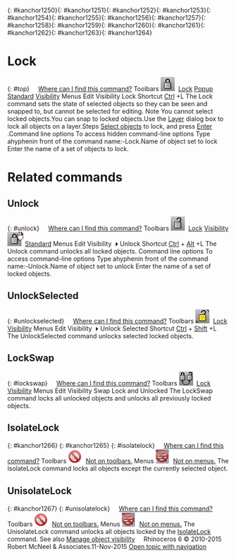 ---
---

{: #kanchor1250}{: #kanchor1251}{: #kanchor1252}{: #kanchor1253}{: #kanchor1254}{: #kanchor1255}{: #kanchor1256}{: #kanchor1257}{: #kanchor1258}{: #kanchor1259}{: #kanchor1260}{: #kanchor1261}{: #kanchor1262}{: #kanchor1263}{: #kanchor1264}
# Lock
{: #top}
 [![images/transparent.gif](images/transparent.gif)Where can I find this command?](javascript:void(0);) Toolbars
![images/lock.png](images/lock.png) [Lock](lock-toolbar.html)  [Popup](popup-toolbar.html)  [Standard](standard-toolbar.html)  [Visibility](visibility-toolbar.html) 
Menus
Edit
Visibility
Lock
Shortcut
 [Ctrl](ctrl-key.html) +L
The Lock command sets the state of selected objects so they can be seen and snapped to, but cannot be selected for editing.
Note
You cannot select locked objects.You can snap to locked objects.Use the [Layer](layer.html) dialog box to lock all objects on a layer.Steps
 [Select objects](select-objects.html) to lock, and press [Enter](enter-key.html) .Command line options
To access hidden command-line options
Type ahyphenin front of the command name:-Lock.Name of object set to lock
Enter the name of a set of objects to lock.

# Related commands

## Unlock
{: #unlock}
 [![images/transparent.gif](images/transparent.gif)Where can I find this command?](javascript:void(0);) Toolbars
![images/unlock.png](images/unlock.png) [Lock](lock-toolbar.html)  [Visibility](visibility-toolbar.html) 
![images/unlock-lock-rt.png](images/unlock-lock-rt.png) [Standard](standard-toolbar.html) 
Menus
Edit
Visibility![images/menuarrow.gif](images/menuarrow.gif)
Unlock
Shortcut
 [Ctrl](ctrl-key.html) + [Alt](alt-key.html) +L
The Unlock command unlocks all locked objects.
Command line options
To access command-line options
Type ahyphenin front of the command name:-Unlock.Name of object set to unlock
Enter the name of a set of locked objects.

## UnlockSelected
{: #unlockselected}
 [![images/transparent.gif](images/transparent.gif)Where can I find this command?](javascript:void(0);) Toolbars
![images/unlockselected.png](images/unlockselected.png) [Lock](lock-toolbar.html)  [Visibility](visibility-toolbar.html) 
Menus
Edit
Visibility![images/menuarrow.gif](images/menuarrow.gif)
Unlock Selected
Shortcut
 [Ctrl](ctrl-key.html) + [Shift](shift-key.html) +L
The UnlockSelected command unlocks selected locked objects.

## LockSwap
{: #lockswap}
 [![images/transparent.gif](images/transparent.gif)Where can I find this command?](javascript:void(0);) Toolbars
![images/lockswap.png](images/lockswap.png) [Lock](lock-toolbar.html)  [Visibility](visibility-toolbar.html) 
Menus
Edit
Visibility
Swap Lock and Unlocked
The LockSwap command locks all unlocked objects and unlocks all previously locked objects.

## IsolateLock
{: #kanchor1266}
{: #kanchor1265}
{: #isolatelock}
 [![images/transparent.gif](images/transparent.gif)Where can I find this command?](javascript:void(0);) Toolbars
![images/-no-toolbar-button.png](images/-no-toolbar-button.png) [Not on toolbars.](toolbarwhattodo.html) 
Menus
![images/-no-menu-item.png](images/-no-menu-item.png) [Not on menus.](menuwhattodo.html) 
The IsolateLock command locks all objects except the currently selected object.

## UnisolateLock
{: #kanchor1267}
{: #unisolatelock}
 [![images/transparent.gif](images/transparent.gif)Where can I find this command?](javascript:void(0);) Toolbars
![images/-no-toolbar-button.png](images/-no-toolbar-button.png) [Not on toolbars.](toolbarwhattodo.html) 
Menus
![images/-no-menu-item.png](images/-no-menu-item.png) [Not on menus.](menuwhattodo.html) 
The UnisolateLock command unlocks all objects locked by the [IsolateLock](#isolatelock) command.
See also
 [Manage object visibility](sak-visibility.html) 
&#160;
&#160;
Rhinoceros 6 © 2010-2015 Robert McNeel &amp; Associates.11-Nov-2015
 [Open topic with navigation](lock.html) 


